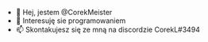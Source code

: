 - 👋 Hej, jestem @CorekMeister
- 👀 Interesuję sie programowaniem
- 📫 Skontakujesz się ze mną na discordzie CorekL#3494
